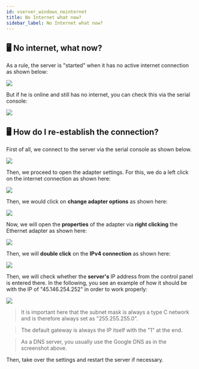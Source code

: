 ```yaml
---
id: vserver_windows_nointernet
title: No Internet what now?
sidebar_label: No Internet what now?
---
```



## 🖥 No internet, what now?

As a rule, the server is "started" when it has no active internet connection as shown below:

![](https://screensaver01.zap-hosting.com/index.php/s/36Fw6TP8JCiwAia/preview)

But if he is online and still has no internet, you can check this via the serial console: 

![](https://screensaver01.zap-hosting.com/index.php/s/aq37j3XG72meGH9/preview)


## 🖥 How do I re-establish the connection?

First of all, we connect to the server via the serial console as shown below. 

![](https://screensaver01.zap-hosting.com/index.php/s/2WjFgoyE5fdstd6/preview)

Then, we proceed to open the adapter settings. For this, we do a left click on the internet connection as shown here:

![](https://screensaver01.zap-hosting.com/index.php/s/jsRoZdbYLBeFpp7/preview)

Then, we would click on **change adapter options** as shown here:

![](https://screensaver01.zap-hosting.com/index.php/s/KKPJp6QQRjaHNKe/preview)

Now, we will open the **properties** of the adapter via **right clicking** the Ethernet adapter as shown here:

![](https://screensaver01.zap-hosting.com/index.php/s/ciF26AKKyKed8gA/preview)

Then, we will **double click** on the **IPv4 connection** as shown here:

![](https://screensaver01.zap-hosting.com/index.php/s/eNedHmYkAgJARNi/preview)

Then, we will check whether the **server's** IP address from the control panel is entered there. In the following, you see an example of how it should be with the IP of "45.146.254.252" in order to work properly:

![](https://screensaver01.zap-hosting.com/index.php/s/ZnLC26QHDBMi3c9/preview)

> It is important here that the subnet mask is always a type C network and is therefore always set as "255.255.255.0".

> The default gateway is always the IP itself with the "1" at the end.

> As a DNS server, you usually use the Google DNS as in the screenshot above.

Then, take over the settings and restart the server if necessary.


